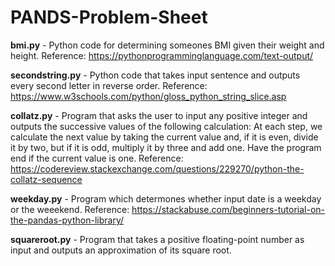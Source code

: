 # PANDS-Problem-Sheet
<b>bmi.py</b>  -  Python code for determining someones BMI given their weight and height. Reference: https://pythonprogramminglanguage.com/text-output/

<b>secondstring.py</b> - Python code that takes input sentence and outputs every second letter in reverse order. Reference: https://www.w3schools.com/python/gloss_python_string_slice.asp

<b>collatz.py</b> - Program that asks the user to input any positive integer and outputs the successive values of the following calculation: At each step, we calculate the next value by taking the current value and, if it is even, divide it by two, but if it is odd, multiply it by three and add one. Have the program end if the current value is one. Reference: https://codereview.stackexchange.com/questions/229270/python-the-collatz-sequence

<b>weekday.py</b> - Program which determones whether input date is a weekday or the weeekend. Reference: https://stackabuse.com/beginners-tutorial-on-the-pandas-python-library/

<b>squareroot.py</b> - Program that takes a positive floating-point number as input and outputs an approximation of its square root.
